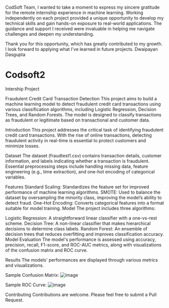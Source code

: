 CodSoft Team,
I wanted to take a moment to express my sincere gratitude for the remote internship experience in machine learning. Working independently on each project provided a unique opportunity to develop my technical skills and gain hands-on exposure to real-world applications. The guidance and support I received were invaluable in helping me navigate challenges and deepen my understanding.

Thank you for this opportunity, which has greatly contributed to my growth. I look forward to applying what I've learned in future projects.
Dwaipayan Dasgupta

# Codsoft2
Intership Project

Fraudulent Credit Card Transaction Detection
This project aims to build a machine learning model to detect fraudulent credit card transactions using various classification algorithms, including Logistic Regression, Decision Trees, and Random Forests. The model is designed to classify transactions as fraudulent or legitimate based on transactional and customer data.

Introduction
This project addresses the critical task of identifying fraudulent credit card transactions. With the rise of online transactions, detecting fraudulent activity in real-time is essential to protect customers and minimize losses.

Dataset
The dataset (fraudtest1.csv) contains transaction details, customer information, and labels indicating whether a transaction is fraudulent. Essential preprocessing steps include handling missing data, feature engineering (e.g., time extraction), and one-hot encoding of categorical variables.

Features
Standard Scaling: Standardizes the feature set for improved performance of machine learning algorithms.
SMOTE: Used to balance the dataset by oversampling the minority class, improving the model’s ability to detect fraud.
One-Hot Encoding: Converts categorical features into a format suitable for model training.
Model
The project includes three algorithms:

Logistic Regression: A straightforward linear classifier with a one-vs-rest scheme.
Decision Tree: A non-linear classifier that makes hierarchical decisions to determine class labels.
Random Forest: An ensemble of decision trees that reduces overfitting and improves classification accuracy.
Model Evaluation
The model's performance is assessed using accuracy, precision, recall, F1-score, and ROC-AUC metrics, along with visualizations of the confusion matrix and ROC curve.

Results
The models' performances are displayed through various metrics and visualizations.

Sample Confusion Matrix:
![image](https://github.com/user-attachments/assets/50f1434c-5871-4784-a534-f24cf897ce94)

Sample ROC Curve:
![image](https://github.com/user-attachments/assets/886359bf-7715-4d30-8cee-4f963fcb53e6)

Contributing
Contributions are welcome. Please feel free to submit a Pull Request.
